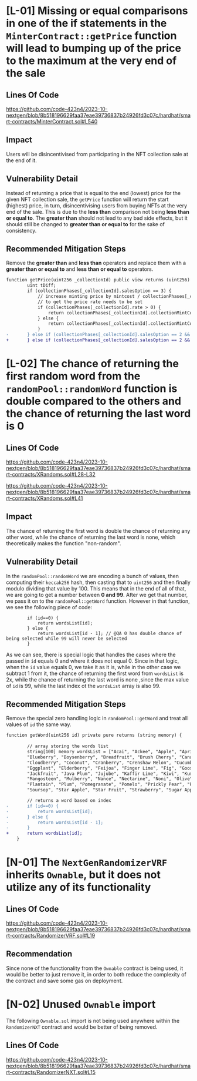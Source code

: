 # [L-01] Missing or equal comparisons in one of the if statements in the `MinterContract::getPrice` function will lead to bumping up of the price to the maximum at the very end of the sale

## Lines Of Code
https://github.com/code-423n4/2023-10-nextgen/blob/8b518196629faa37eae39736837b24926fd3c07c/hardhat/smart-contracts/MinterContract.sol#L540

## Impact
Users will be disincentivised from participating in the NFT collection sale at the end of it.

## Vulnerability Detail
Instead of returning a price that is equal to the end (lowest) price for the given NFT collection sale, the `getPrice` function will return the start (highest) price, in turn, disincentivising users from buying NFTs at the very end of the sale. This is due to the **less than** comparison not being **less than or equal to**. The **greater than** should not lead to any bad side effects, but it should still be changed to **greater than or equal to** for the sake of consistency.

## Recommended Mitigation Steps
Remove the **greater than** and **less than** operators and replace them with a **greater than or equal to** and **less than or equal to** operators.

```diff
function getPrice(uint256 _collectionId) public view returns (uint256) {
        uint tDiff;
        if (collectionPhases[_collectionId].salesOption == 3) {
            // increase minting price by mintcost / collectionPhases[_collectionId].rate every mint (1mint/period)
            // to get the price rate needs to be set
            if (collectionPhases[_collectionId].rate > 0) {
                return collectionPhases[_collectionId].collectionMintCost + ((collectionPhases[_collectionId].collectionMintCost / collectionPhases[_collectionId].rate) * gencore.viewCirSupply(_collectionId));
            } else {
                return collectionPhases[_collectionId].collectionMintCost;
            }
-       } else if (collectionPhases[_collectionId].salesOption == 2 && block.timestamp > collectionPhases[_collectionId].allowlistStartTime && block.timestamp < collectionPhases[_collectionId].publicEndTime){
+       } else if (collectionPhases[_collectionId].salesOption == 2 && block.timestamp >= collectionPhases[_collectionId].allowlistStartTime && block.timestamp <= collectionPhases[_collectionId].publicEndTime){
```

# [L-02] The chance of returning the first random word from the `randomPool::randomWord` function is double compared to the others and the chance of returning the last word is 0

## Lines Of Code
https://github.com/code-423n4/2023-10-nextgen/blob/8b518196629faa37eae39736837b24926fd3c07c/hardhat/smart-contracts/XRandoms.sol#L28-L32

https://github.com/code-423n4/2023-10-nextgen/blob/8b518196629faa37eae39736837b24926fd3c07c/hardhat/smart-contracts/XRandoms.sol#L41

## Impact
The chance of returning the first word is double the chance of returning any other word, while the chance of returning the last word is none, which theoretically makes the function "non-random".

## Vulnerability Detail
In the `randomPool::randomWord` we are encoding a bunch of values, then computing their `keccak256` hash, then casting that to `uint256` and then finally modulo dividing that value by 100. This means that in the end of all of that, we are going to get a number between **0 and 99**. After we get that number, we pass it on to the `randomPool::getWord` function. However in that function, we see the following piece of code: 

```solidity
        if (id==0) {
            return wordsList[id];
        } else {
            return wordsList[id - 1]; // @QA 0 has double chance of being selected while 99 will never be selected
        }
```

As we can see, there is special logic that handles the cases where the passed in `id` equals 0 and where it does not equal 0. Since in that logic, when the `id` value equals 0, we take it as it is, while in the other case we subtract 1 from it, the chance of returning the first word from `wordsList` is 2x, while the chance of returning the last word is none ,since the max value of `id` is 99, while the last index ot the `wordsList` array is also 99.

## Recommended Mitigation Steps
Remove the special zero handling logic in `randomPool::getWord` and treat all values of `id` the same way.

```diff
function getWord(uint256 id) private pure returns (string memory) {
        
        // array storing the words list
        string[100] memory wordsList = ["Acai", "Ackee", "Apple", "Apricot", "Avocado", "Babaco", "Banana", "Bilberry", "Blackberry", "Blackcurrant", "Blood Orange", 
        "Blueberry", "Boysenberry", "Breadfruit", "Brush Cherry", "Canary Melon", "Cantaloupe", "Carambola", "Casaba Melon", "Cherimoya", "Cherry", "Clementine", 
        "Cloudberry", "Coconut", "Cranberry", "Crenshaw Melon", "Cucumber", "Currant", "Curry Berry", "Custard Apple", "Damson Plum", "Date", "Dragonfruit", "Durian", 
        "Eggplant", "Elderberry", "Feijoa", "Finger Lime", "Fig", "Gooseberry", "Grapes", "Grapefruit", "Guava", "Honeydew Melon", "Huckleberry", "Italian Prune Plum", 
        "Jackfruit", "Java Plum", "Jujube", "Kaffir Lime", "Kiwi", "Kumquat", "Lemon", "Lime", "Loganberry", "Longan", "Loquat", "Lychee", "Mammee", "Mandarin", "Mango", 
        "Mangosteen", "Mulberry", "Nance", "Nectarine", "Noni", "Olive", "Orange", "Papaya", "Passion fruit", "Pawpaw", "Peach", "Pear", "Persimmon", "Pineapple", 
        "Plantain", "Plum", "Pomegranate", "Pomelo", "Prickly Pear", "Pulasan", "Quine", "Rambutan", "Raspberries", "Rhubarb", "Rose Apple", "Sapodilla", "Satsuma", 
        "Soursop", "Star Apple", "Star Fruit", "Strawberry", "Sugar Apple", "Tamarillo", "Tamarind", "Tangelo", "Tangerine", "Ugli", "Velvet Apple", "Watermelon"];

        // returns a word based on index
-       if (id==0) {
-           return wordsList[id];
-       } else {
-           return wordsList[id - 1];
-       }
+       return wordsList[id];
    }
```
# [N-01] The `NextGenRandomizerVRF` inherits `Ownable`, but it does not utilize any of its functionality

## Lines Of Code
https://github.com/code-423n4/2023-10-nextgen/blob/8b518196629faa37eae39736837b24926fd3c07c/hardhat/smart-contracts/RandomizerVRF.sol#L19

## Recommendation
Since none of the functionality from the `Ownable` contract is being used, it would be better to just remove it, in order to both reduce the complexity of the contract and save some gas on deployment.

# [N-02] Unused `Ownable` import

The following `Ownable.sol` import is not being used anywhere within the `RandomizerNXT` contract and would be better of being removed.

## Lines Of Code
https://github.com/code-423n4/2023-10-nextgen/blob/8b518196629faa37eae39736837b24926fd3c07c/hardhat/smart-contracts/RandomizerNXT.sol#L15



